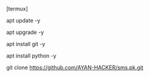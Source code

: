 [termux]



apt update -y



apt upgrade -y



apt install git -y



apt install python -y



git clone https://github.com/AYAN-HACKER/sms.pk.git

